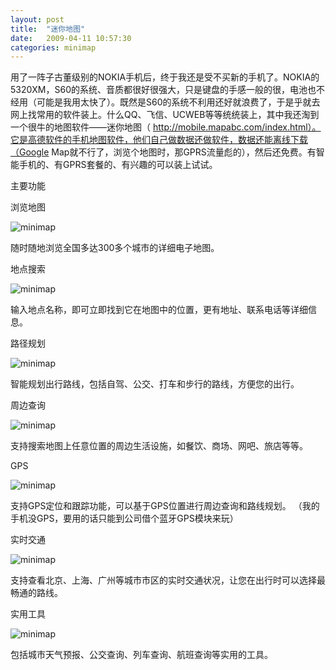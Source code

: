 ```yaml
---
layout: post
title:  "迷你地图"
date:   2009-04-11 10:57:30
categories: minimap
---
```


用了一阵子古董级别的NOKIA手机后，终于我还是受不买新的手机了。NOKIA的5320XM，S60的系统、音质都很好很强大，只是键盘的手感一般的很，电池也不经用（可能是我用太快了）。既然是S60的系统不利用还好就浪费了，于是乎就去网上找常用的软件装上。什么QQ、飞信、UCWEB等等统统装上，其中我还淘到一个很牛的地图软件——迷你地图（ http://mobile.mapabc.com/index.html）。它是高德软件的手机地图软件，他们自己做数据还做软件，数据还能离线下载（Google Map就不行了，浏览个地图时，那GPRS流量彪的），然后还免费。有智能手机的、有GPRS套餐的、有兴趣的可以装上试试。

主要功能

浏览地图  

![minimap](../../../../pic/minimap1.png)

随时随地浏览全国多达300多个城市的详细电子地图。

地点搜索

![minimap](../../../../pic/minimap2.png)

输入地点名称，即可立即找到它在地图中的位置，更有地址、联系电话等详细信息。

路径规划

![minimap](../../../../pic/minimap3.png)

智能规划出行路线，包括自驾、公交、打车和步行的路线，方便您的出行。

周边查询

![minimap](../../../../pic/minimap4.png)

支持搜索地图上任意位置的周边生活设施，如餐饮、商场、网吧、旅店等等。

GPS

![minimap](../../../../pic/minimap5.jpeg)

支持GPS定位和跟踪功能，可以基于GPS位置进行周边查询和路线规划。 （我的手机没GPS，要用的话只能到公司借个蓝牙GPS模块来玩）

实时交通

![minimap](../../../../pic/minimap6.png)

支持查看北京、上海、广州等城市市区的实时交通状况，让您在出行时可以选择最畅通的路线。

实用工具

![minimap](../../../../pic/minimap7.png)

包括城市天气预报、公交查询、列车查询、航班查询等实用的工具。
